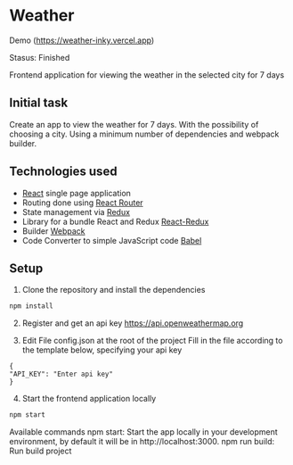 # Weather

Demo (https://weather-inky.vercel.app)

Stasus: Finished

Frontend application for viewing the weather in the selected city for 7 days

## Initial task

Create an app to view the weather for 7 days.
With the possibility of choosing a city.
Using a minimum number of dependencies and webpack builder.

## Technologies used

- [React](https://reactjs.org/) single page application
- Routing done using [React Router](https://reactrouter.com)
- State management via [Redux](https://redux.js.org/)
- Library for a bundle React and Redux [React-Redux](https://react-redux.js.org)
- Builder [Webpack](https://webpack.js.org)
- Code Converter to simple JavaScript code [Babel](https://babeljs.io)

## Setup

1. Clone the repository and install the dependencies

```bash
npm install
```

2. Register and get an api key
   https://api.openweathermap.org

3. Edit File config.json at the root of the project
   Fill in the file according to the template below, specifying your api key

```
{
"API_KEY": "Enter api key"
}
```

4. Start the frontend application locally

```bash
npm start
```

Available commands
npm start: Start the app locally in your development environment, by default it will be in http://localhost:3000.
npm run build: Run build project
